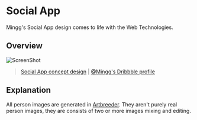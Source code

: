 # Social App

Mingg's Social App design comes to life with the Web Technologies.

## Overview

![ScreenShot](https://cdn.dribbble.com/users/1134486/screenshots/9215062/media/09185f2ab9d89d918e7ea91a8b60def6.png)

> [Social App concept design](https://dribbble.com/shots/9215062-Social-App-Concept) |
  [@Mingg's Dribbble profile](https://dribbble.com/Mingg)

## Explanation

All person images are generated in [Artbreeder](https://www.artbreeder.com/). They aren't purely real person images, they are consists of two or more images mixing and editing.